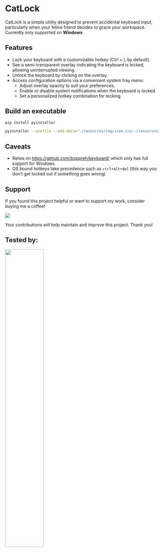 # CatLock

CatLock is a simple utility designed to prevent accidental keyboard input, particularly when your feline friend decides to grace your workspace.
Currently only supported on **Windows**

## Features
- Lock your keyboard with a customizable hotkey (Ctrl + L by default).
- See a semi-transparent overlay indicating the keyboard is locked, allowing uninterrupted viewing.
- Unlock the keyboard by clicking on the overlay.
- Access configuration options via a convenient system tray menu:
    - Adjust overlay opacity to suit your preferences.
    - Enable or disable system notifications when the keyboard is locked.
    - Set a personalized hotkey combination for locking.
## Build an executable
```bash
pip install pyinstaller
```

```bash
pyinstaller --onefile --add-data="./resources/img/icon.ico:./resources/img/" --add-data="./resources/img/icon.png:./resources/img/" --add-data="./resources/config/config.json:./resources/config/" --icon="./resources/img/icon.ico" --hidden-import plyer.platforms.win.notification --noconsole --name="CatLock" "./src/main.py"
```
## Caveats
- Relies on https://github.com/boppreh/keyboard/ which only has full support for Windows
- OS bound hotkeys take precedence such as `ctrl+alt+del` (this way you don't get locked out if something goes wrong)

## Support
If you found this project helpful or want to support my work, consider buying me a coffee!

<a href="https://buymeacoffee.com/richiehowelll" target="_blank"><img src="https://img.buymeacoffee.com/button-api/?text=Buy me a coffee&emoji=&slug=yourusername&button_colour=FFDD00&font_colour=000000&font_family=Cookie&outline_colour=000000&coffee_colour=ffffff"></a>

Your contributions will help maintain and improve this project. Thank you!

## Tested by:

<img src="https://i.imgur.com/AuEkoPy.jpeg" width="50%" height="50%"/>
